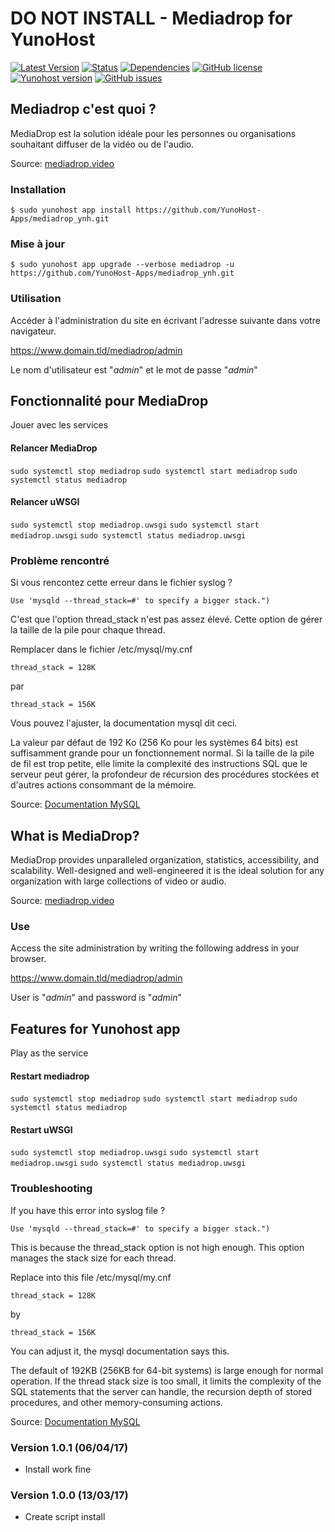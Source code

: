 # DO NOT INSTALL - Mediadrop for YunoHost

[![Latest Version](https://img.shields.io/badge/version-_--_-green.svg?style=flat)](https://github.com/YunoHost-Apps/mediadrop_ynh/releases)
[![Status](https://img.shields.io/badge/status-testing-yellow.svg?style=flat)](https://github.com/YunoHost-Apps/mediadrop_ynh/milestones)
[![Dependencies](https://img.shields.io/badge/dependencies-includes-lightgrey.svg?style=flat)](https://github.com/YunoHost-Apps/mediadrop_ynh#dependencies)
[![GitHub license](https://img.shields.io/badge/license-GPLv3-blue.svg?style=flat)](https://raw.githubusercontent.com/YunoHost-Apps/mediadrop_ynh/master/LICENSE)
[![Yunohost version](https://img.shields.io/badge/yunohost-2.4.2_tested-orange.svg?style=flat)](https://github.com/YunoHost/yunohost)
[![GitHub issues](https://img.shields.io/github/issues/YunoHost-Apps/mediadrop_ynh.svg?style=flat)](https://github.com/YunoHost-Apps/mediadrop_ynh/issues)

## Mediadrop c'est quoi ?

MediaDrop est la solution idéale pour les personnes ou organisations souhaitant diffuser de la vidéo ou de l'audio.

Source: [mediadrop.video](http://mediadrop.video/)

### Installation

`$ sudo yunohost app install https://github.com/YunoHost-Apps/mediadrop_ynh.git`

### Mise à jour

`$ sudo yunohost app upgrade --verbose mediadrop -u https://github.com/YunoHost-Apps/mediadrop_ynh.git`

### Utilisation

Accéder à l'administration du site en écrivant l'adresse suivante dans votre navigateur.

https://www.domain.tld/mediadrop/admin

Le nom d'utilisateur est "*admin*" et le mot de passe "*admin*"

## Fonctionnalité pour MediaDrop

Jouer avec les services

#### Relancer MediaDrop

`sudo systemctl stop mediadrop`
`sudo systemctl start mediadrop`
`sudo systemctl status mediadrop`

#### Relancer uWSGI

`sudo systemctl stop mediadrop.uwsgi`
`sudo systemctl start mediadrop.uwsgi`
`sudo systemctl status mediadrop.uwsgi`

### Problème rencontré

Si vous rencontez cette erreur dans le fichier syslog ? 

`Use 'mysqld --thread_stack=#' to specify a bigger stack.")`

C'est que l'option thread_stack n'est pas assez élevé. Cette option de gérer la taille de la pile pour chaque thread.

Remplacer dans le fichier /etc/mysql/my.cnf

`thread_stack = 128K`

par

`thread_stack = 156K`

Vous pouvez l'ajuster, la documentation mysql dit ceci.

La valeur par défaut de 192 Ko (256 Ko pour les systèmes 64 bits) est suffisamment grande pour un fonctionnement normal. Si la taille de la pile de fil est trop petite, elle limite la complexité des instructions SQL que le serveur peut gérer, la profondeur de récursion des procédures stockées et d'autres actions consommant de la mémoire.

Source: [Documentation MySQL](https://dev.mysql.com/doc/refman/5.7/en/server-system-variables.html#sysvar_thread_stack)

## What is MediaDrop?

MediaDrop provides unparalleled organization, statistics, accessibility, and scalability. Well-designed and well-engineered it is the ideal solution for any organization with large collections of video or audio.

Source: [mediadrop.video](http://mediadrop.video/)

### Use

Access the site administration by writing the following address in your browser.

https://www.domain.tld/mediadrop/admin

User is "*admin*" and password is "*admin*"

## Features for Yunohost app

Play as the service

#### Restart mediadrop

`sudo systemctl stop mediadrop`
`sudo systemctl start mediadrop`
`sudo systemctl status mediadrop`

#### Restart uWSGI

`sudo systemctl stop mediadrop.uwsgi`
`sudo systemctl start mediadrop.uwsgi`
`sudo systemctl status mediadrop.uwsgi`

### Troubleshooting

If you have this error into syslog file ? 

`Use 'mysqld --thread_stack=#' to specify a bigger stack.")`

This is because the thread_stack option is not high enough. This option manages the stack size for each thread.

Replace into this file /etc/mysql/my.cnf

`thread_stack = 128K`

by

`thread_stack = 156K`

You can adjust it, the mysql documentation says this.

The default of 192KB (256KB for 64-bit systems) is large enough for normal operation. If the thread stack size is too small, it limits the complexity of the SQL statements that the server can handle, the recursion depth of stored procedures, and other memory-consuming actions.

Source: [Documentation MySQL](https://dev.mysql.com/doc/refman/5.7/en/server-system-variables.html#sysvar_thread_stack)

### Version 1.0.1 (06/04/17)

- Install work fine

### Version 1.0.0 (13/03/17)

- Create script install
